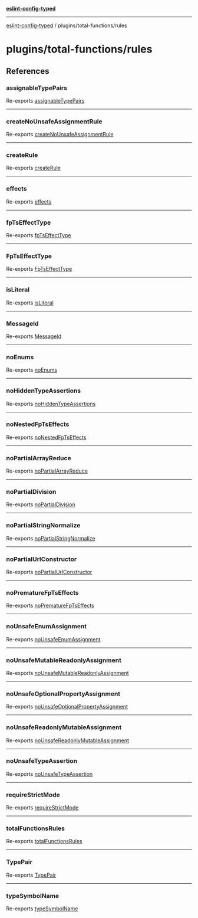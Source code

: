 [**eslint-config-typed**](../../README.md)

---

[eslint-config-typed](../../README.md) / plugins/total-functions/rules

# plugins/total-functions/rules

## References

### assignableTypePairs

Re-exports [assignableTypePairs](rules/common.md#assignabletypepairs)

---

### createNoUnsafeAssignmentRule

Re-exports [createNoUnsafeAssignmentRule](rules/unsafe-assignment-rule.md#createnounsafeassignmentrule)

---

### createRule

Re-exports [createRule](rules/common.md#createrule)

---

### effects

Re-exports [effects](rules/fp-ts.md#effects)

---

### fpTsEffectType

Re-exports [fpTsEffectType](rules/fp-ts.md#fptseffecttype-1)

---

### FpTsEffectType

Re-exports [FpTsEffectType](rules/fp-ts.md#fptseffecttype)

---

### isLiteral

Re-exports [isLiteral](rules/common.md#isliteral)

---

### MessageId

Re-exports [MessageId](rules/unsafe-assignment-rule.md#messageid)

---

### noEnums

Re-exports [noEnums](rules/no-enums.md#noenums)

---

### noHiddenTypeAssertions

Re-exports [noHiddenTypeAssertions](rules/no-hidden-type-assertions.md#nohiddentypeassertions)

---

### noNestedFpTsEffects

Re-exports [noNestedFpTsEffects](rules/no-nested-fp-ts-effects.md#nonestedfptseffects)

---

### noPartialArrayReduce

Re-exports [noPartialArrayReduce](rules/no-partial-array-reduce.md#nopartialarrayreduce)

---

### noPartialDivision

Re-exports [noPartialDivision](rules/no-partial-division.md#nopartialdivision)

---

### noPartialStringNormalize

Re-exports [noPartialStringNormalize](rules/no-partial-string-normalize.md#nopartialstringnormalize)

---

### noPartialUrlConstructor

Re-exports [noPartialUrlConstructor](rules/no-partial-url-constructor.md#nopartialurlconstructor)

---

### noPrematureFpTsEffects

Re-exports [noPrematureFpTsEffects](rules/no-premature-fp-ts-effects.md#noprematurefptseffects)

---

### noUnsafeEnumAssignment

Re-exports [noUnsafeEnumAssignment](rules/no-unsafe-enum-assignment.md#nounsafeenumassignment)

---

### noUnsafeMutableReadonlyAssignment

Re-exports [noUnsafeMutableReadonlyAssignment](rules/no-unsafe-mutable-readonly-assignment.md#nounsafemutablereadonlyassignment)

---

### noUnsafeOptionalPropertyAssignment

Re-exports [noUnsafeOptionalPropertyAssignment](rules/no-unsafe-optional-property-assignment.md#nounsafeoptionalpropertyassignment)

---

### noUnsafeReadonlyMutableAssignment

Re-exports [noUnsafeReadonlyMutableAssignment](rules/no-unsafe-readonly-mutable-assignment.md#nounsafereadonlymutableassignment)

---

### noUnsafeTypeAssertion

Re-exports [noUnsafeTypeAssertion](rules/no-unsafe-type-assertion.md#nounsafetypeassertion)

---

### requireStrictMode

Re-exports [requireStrictMode](rules/require-strict-mode.md#requirestrictmode)

---

### totalFunctionsRules

Re-exports [totalFunctionsRules](rules/rules.md#totalfunctionsrules)

---

### TypePair

Re-exports [TypePair](rules/common.md#typepair)

---

### typeSymbolName

Re-exports [typeSymbolName](rules/common.md#typesymbolname)
